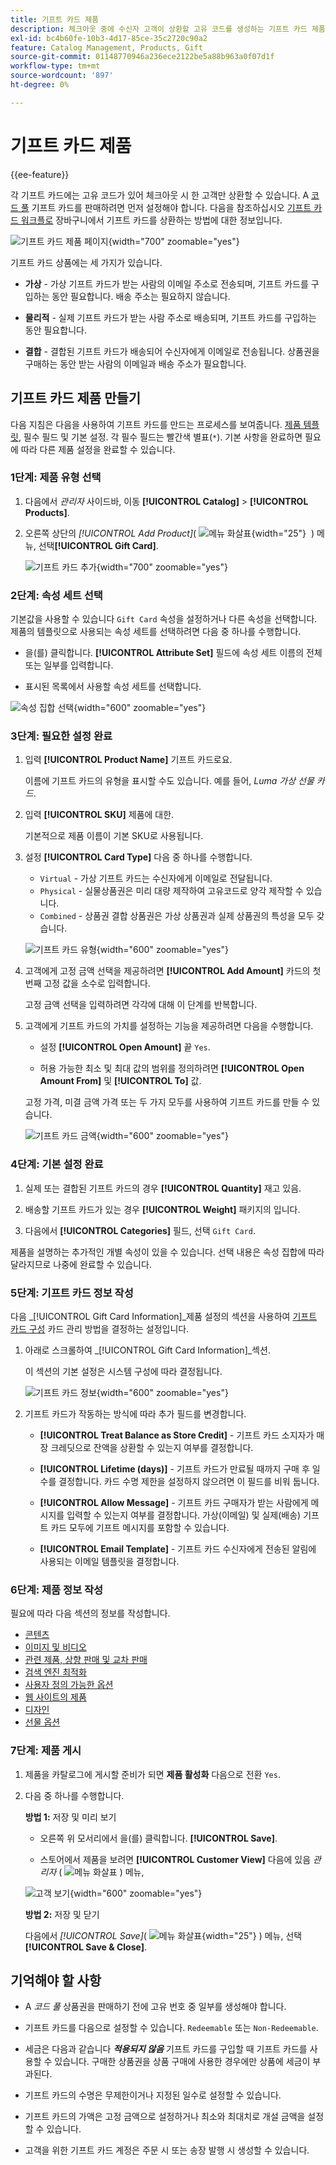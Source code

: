 ```yaml
---
title: 기프트 카드 제품
description: 체크아웃 중에 수신자 고객이 상환할 고유 코드를 생성하는 기프트 카드 제품을 만드는 방법을 알아봅니다.
exl-id: bc4b60fe-10b3-4d17-85ce-35c2720c90a2
feature: Catalog Management, Products, Gift
source-git-commit: 01148770946a236ece2122be5a88b963a0f07d1f
workflow-type: tm+mt
source-wordcount: '897'
ht-degree: 0%

---
```


# 기프트 카드 제품

{{ee-feature}}

각 기프트 카드에는 고유 코드가 있어 체크아웃 시 한 고객만 상환할 수 있습니다. A [코드 풀](../stores-purchase/product-gift-card-accounts.md#step-3-establish-the-gift-card-code-pool) 기프트 카드를 판매하려면 먼저 설정해야 합니다. 다음을 참조하십시오 [기프트 카드 워크플로](../stores-purchase/product-gift-card-workflow.md) 장바구니에서 기프트 카드를 상환하는 방법에 대한 정보입니다.

![기프트 카드 제품 페이지](./assets/storefront-giftcard-product-page.png){width="700" zoomable="yes"}

기프트 카드 상품에는 세 가지가 있습니다.

- **가상** - 가상 기프트 카드가 받는 사람의 이메일 주소로 전송되며, 기프트 카드를 구입하는 동안 필요합니다. 배송 주소는 필요하지 않습니다.

- **물리적** - 실제 기프트 카드가 받는 사람 주소로 배송되며, 기프트 카드를 구입하는 동안 필요합니다.

- **결합** - 결합된 기프트 카드가 배송되어 수신자에게 이메일로 전송됩니다. 상품권을 구매하는 동안 받는 사람의 이메일과 배송 주소가 필요합니다.

## 기프트 카드 제품 만들기

다음 지침은 다음을 사용하여 기프트 카드를 만드는 프로세스를 보여줍니다. [제품 템플릿](attribute-sets.md), 필수 필드 및 기본 설정. 각 필수 필드는 빨간색 별표(`*`). 기본 사항을 완료하면 필요에 따라 다른 제품 설정을 완료할 수 있습니다.

### 1단계: 제품 유형 선택

1. 다음에서 _관리자_ 사이드바, 이동 **[!UICONTROL Catalog]** > **[!UICONTROL Products]**.

1. 오른쪽 상단의 _[!UICONTROL Add Product]_( ![메뉴 화살표](../assets/icon-menu-down-arrow-red.png){width="25"}  ) 메뉴, 선택&#x200B;**[!UICONTROL Gift Card]**.

   ![기프트 카드 추가](./assets/product-add-gift-card.png){width="700" zoomable="yes"}

### 2단계: 속성 세트 선택

기본값을 사용할 수 있습니다 `Gift Card` 속성을 설정하거나 다른 속성을 선택합니다. 제품의 템플릿으로 사용되는 속성 세트를 선택하려면 다음 중 하나를 수행합니다.

- 을(를) 클릭합니다. **[!UICONTROL Attribute Set]** 필드에 속성 세트 이름의 전체 또는 일부를 입력합니다.

- 표시된 목록에서 사용할 속성 세트를 선택합니다.

![속성 집합 선택](./assets/product-create-choose-attribute-set-gift-card.png){width="600" zoomable="yes"}

### 3단계: 필요한 설정 완료

1. 입력 **[!UICONTROL Product Name]** 기프트 카드로요.

   이름에 기프트 카드의 유형을 표시할 수도 있습니다. 예를 들어, _Luma 가상 선물 카드_.

1. 입력 **[!UICONTROL SKU]** 제품에 대한.

   기본적으로 제품 이름이 기본 SKU로 사용됩니다.

1. 설정 **[!UICONTROL Card Type]** 다음 중 하나를 수행합니다.

   - `Virtual` - 가상 기프트 카드는 수신자에게 이메일로 전달됩니다.
   - `Physical` - 실물상품권은 미리 대량 제작하여 고유코드로 양각 제작할 수 있습니다.
   - `Combined` - 상품권 결합 상품권은 가상 상품권과 실제 상품권의 특성을 모두 갖습니다.

   ![기프트 카드 유형](./assets/product-create-gift-card-type.png){width="600" zoomable="yes"}

1. 고객에게 고정 금액 선택을 제공하려면 **[!UICONTROL Add Amount]** 카드의 첫 번째 고정 값을 소수로 입력합니다.

   고정 금액 선택을 입력하려면 각각에 대해 이 단계를 반복합니다.

1. 고객에게 기프트 카드의 가치를 설정하는 기능을 제공하려면 다음을 수행합니다.

   - 설정 **[!UICONTROL Open Amount]** 끝 `Yes`.

   - 허용 가능한 최소 및 최대 값의 범위를 정의하려면 **[!UICONTROL Open Amount From]** 및 **[!UICONTROL To]** 값.

   고정 가격, 미결 금액 가격 또는 두 가지 모두를 사용하여 기프트 카드를 만들 수 있습니다.

   ![기프트 카드 금액](./assets/product-create-gift-card-amounts.png){width="600" zoomable="yes"}

### 4단계: 기본 설정 완료

1. 실제 또는 결합된 기프트 카드의 경우 **[!UICONTROL Quantity]** 재고 있음.

1. 배송할 기프트 카드가 있는 경우 **[!UICONTROL Weight]** 패키지의 입니다.

1. 다음에서 **[!UICONTROL Categories]** 필드, 선택 `Gift Card`.

제품을 설명하는 추가적인 개별 속성이 있을 수 있습니다. 선택 내용은 속성 집합에 따라 달라지므로 나중에 완료할 수 있습니다.

### 5단계: 기프트 카드 정보 작성

다음 _[!UICONTROL Gift Card Information]_제품 설정의 섹션을 사용하여 [기프트 카드 구성](../configuration-reference/sales/gift-cards.md) 카드 관리 방법을 결정하는 설정입니다.

1. 아래로 스크롤하여 _[!UICONTROL Gift Card Information]_섹션.

   이 섹션의 기본 설정은 시스템 구성에 따라 결정됩니다.

   ![기프트 카드 정보](./assets/product-gift-card-information.png){width="600" zoomable="yes"}

1. 기프트 카드가 작동하는 방식에 따라 추가 필드를 변경합니다.

   - **[!UICONTROL Treat Balance as Store Credit]** - 기프트 카드 소지자가 매장 크레딧으로 잔액을 상환할 수 있는지 여부를 결정합니다.

   - **[!UICONTROL Lifetime (days)]** - 기프트 카드가 만료될 때까지 구매 후 일 수를 결정합니다. 카드 수명 제한을 설정하지 않으려면 이 필드를 비워 둡니다.

   - **[!UICONTROL Allow Message]** - 기프트 카드 구매자가 받는 사람에게 메시지를 입력할 수 있는지 여부를 결정합니다. 가상(이메일) 및 실제(배송) 기프트 카드 모두에 기프트 메시지를 포함할 수 있습니다.

   - **[!UICONTROL Email Template]** - 기프트 카드 수신자에게 전송된 알림에 사용되는 이메일 템플릿을 결정합니다.

### 6단계: 제품 정보 작성

필요에 따라 다음 섹션의 정보를 작성합니다.

- [콘텐츠](product-content.md)
- [이미지 및 비디오](product-images-and-video.md)
- [관련 제품, 상향 판매 및 교차 판매](related-products-up-sells-cross-sells.md)
- [검색 엔진 최적화](product-search-engine-optimization.md)
- [사용자 정의 가능한 옵션](settings-advanced-custom-options.md)
- [웹 사이트의 제품](settings-basic-websites.md)
- [디자인](settings-advanced-design.md)
- [선물 옵션](product-gift-options.md)

### 7단계: 제품 게시

1. 제품을 카탈로그에 게시할 준비가 되면 **제품 활성화** 다음으로 전환 `Yes`.

1. 다음 중 하나를 수행합니다.

   **방법 1:** 저장 및 미리 보기

   - 오른쪽 위 모서리에서 을(를) 클릭합니다. **[!UICONTROL Save]**.

   - 스토어에서 제품을 보려면 **[!UICONTROL Customer View]** 다음에 있음 _관리자_ ( ![메뉴 화살표](../assets/icon-menu-down-arrow-black.png) ) 메뉴,

   ![고객 보기](./assets/product-admin-customer-view.png){width="600" zoomable="yes"}

   **방법 2:** 저장 및 닫기

   다음에서 _[!UICONTROL Save]_( ![메뉴 화살표](../assets/icon-menu-down-arrow-red.png){width="25"} ) 메뉴, 선택&#x200B;**[!UICONTROL Save & Close]**.

## 기억해야 할 사항

- A _코드 풀_ 상품권을 판매하기 전에 고유 번호 중 일부를 생성해야 합니다.

- 기프트 카드를 다음으로 설정할 수 있습니다. `Redeemable` 또는 `Non-Redeemable`.

- 세금은 다음과 같습니다 **_적용되지 않음_** 기프트 카드를 구입할 때 기프트 카드를 사용할 수 있습니다. 구매한 상품권을 상품 구매에 사용한 경우에만 상품에 세금이 부과된다.

- 기프트 카드의 수명은 무제한이거나 지정된 일수로 설정할 수 있습니다.

- 기프트 카드의 가액은 고정 금액으로 설정하거나 최소와 최대치로 개설 금액을 설정할 수 있습니다.

- 고객을 위한 기프트 카드 계정은 주문 시 또는 송장 발행 시 생성할 수 있습니다.
